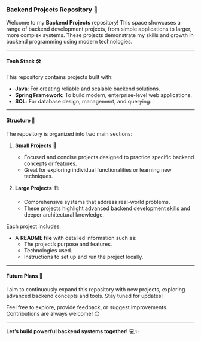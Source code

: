 ### **Backend Projects Repository** 🚀

Welcome to my **Backend Projects** repository! This space showcases a range of backend development projects, from simple applications to larger, more complex systems. These projects demonstrate my skills and growth in backend programming using modern technologies.

---

#### **Tech Stack** 🛠️
This repository contains projects built with:
- **Java**: For creating reliable and scalable backend solutions.  
- **Spring Framework**: To build modern, enterprise-level web applications.  
- **SQL**: For database design, management, and querying.  

---

#### **Structure** 📁
The repository is organized into two main sections:
1. **Small Projects** 🧩  
   - Focused and concise projects designed to practice specific backend concepts or features.  
   - Great for exploring individual functionalities or learning new techniques.  

2. **Large Projects** 🏗️  
   - Comprehensive systems that address real-world problems.  
   - These projects highlight advanced backend development skills and deeper architectural knowledge.  

Each project includes:
- A **README file** with detailed information such as:  
  - The project’s purpose and features.  
  - Technologies used.  
  - Instructions to set up and run the project locally.  

---

#### **Future Plans** 🌟
I aim to continuously expand this repository with new projects, exploring advanced backend concepts and tools. Stay tuned for updates!  

Feel free to explore, provide feedback, or suggest improvements. Contributions are always welcome! 😊  

---  
**Let’s build powerful backend systems together!** 💻✨  
